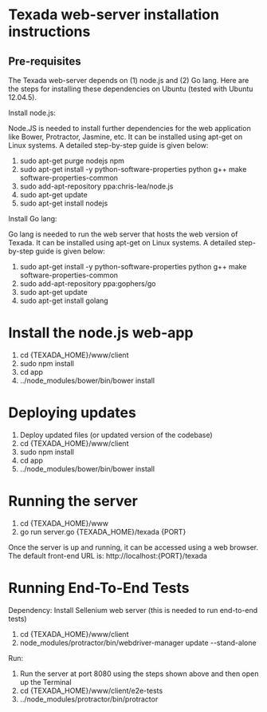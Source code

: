 # Texada web-server installation instructions #

## Pre-requisites ##

The Texada web-server depends on (1) node.js and (2) Go lang. Here are the steps for installing these dependencies on Ubuntu (tested with Ubuntu 12.04.5).

Install node.js:

Node.JS is needed to install further dependencies for the web application like Bower, Protractor, Jasmine, etc. It can be installed using apt-get on Linux systems. A detailed step-by-step guide is given below:

  1. sudo apt-get purge nodejs npm
  2. sudo apt-get install -y python-software-properties python g++ make software-properties-common
  3. sudo add-apt-repository ppa:chris-lea/node.js
  4. sudo apt-get update
  5. sudo apt-get install nodejs

Install Go lang:

Go lang is needed to run the web server that hosts the web version of Texada. It can be installed using apt-get on Linux systems. A detailed step-by-step guide is given below:

  1. sudo apt-get install -y python-software-properties python g++ make software-properties-common
  2. sudo add-apt-repository ppa:gophers/go
  3. sudo apt-get update
  4. sudo apt-get install golang


# Install the node.js web-app #

1. cd {TEXADA_HOME}/www/client
2. sudo npm install
3. cd app
4. ../node_modules/bower/bin/bower install

# Deploying updates #

1. Deploy updated files (or updated version of the codebase)
2. cd {TEXADA_HOME}/www/client
3. sudo npm install
4. cd app
5. ../node_modules/bower/bin/bower install



# Running the server #

1. cd {TEXADA_HOME}/www
2. go run server.go {TEXADA_HOME}/texada {PORT}

Once the server is up and running, it can be accessed using a web browser.
The default front-end URL is: http://localhost:{PORT}/texada


# Running End-To-End Tests #

Dependency:
Install Sellenium web server (this is needed to run end-to-end tests)

1. cd {TEXADA_HOME}/www/client
2. node_modules/protractor/bin/webdriver-manager update --stand-alone

Run:

1. Run the server at port 8080 using the steps shown above and then open up the Terminal
2. cd {TEXADA_HOME}/www/client/e2e-tests
3. ../node_modules/protractor/bin/protractor
